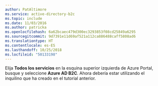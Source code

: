 ```yaml
---
author: PatAltimore
ms.service: active-directory-b2c
ms.topic: include
ms.date: 11/03/2016
ms.author: patricka
ms.openlocfilehash: 6a62bcaec479d300ec3293853f08cd25849a6295
ms.sourcegitcommit: 9d7391e11d69af521a112ca886488caff5808ad6
ms.translationtype: HT
ms.contentlocale: es-ES
ms.lasthandoff: 10/25/2018
ms.locfileid: "50133198"
---
```

Elija **Todos los servicios** en la esquina superior izquierda de Azure Portal, busque y seleccione **Azure AD B2C**. Ahora debería estar utilizando el inquilino que ha creado en el tutorial anterior.